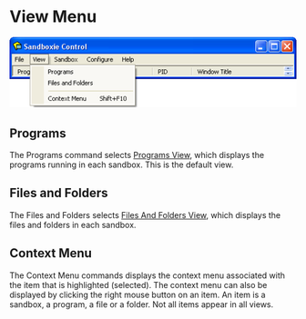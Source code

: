 # View Menu

![](/Media/ViewMenu.png)

## Programs

The Programs command selects [Programs View](ProgramsView.md), which displays the programs running in each sandbox.
This is the default view.

## Files and Folders

The Files and Folders selects [Files And Folders View](FilesAndFoldersView.md), which displays the files and folders in each sandbox.

## Context Menu

The Context Menu commands displays the context menu associated with the item that is highlighted (selected).
The context menu can also be displayed by clicking the right mouse button on an item.
An item is a sandbox, a program, a file or a folder. Not all items appear in all views. 